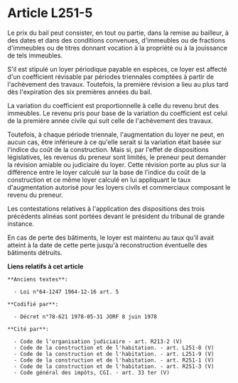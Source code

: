 # Article L251-5

Le prix du bail peut consister, en tout ou partie, dans la remise au bailleur, à des dates et dans des conditions convenues,
d'immeubles ou de fractions d'immeubles ou de titres donnant vocation à la propriété ou à la jouissance de tels immeubles.

S'il est stipulé un loyer périodique payable en espèces, ce loyer est affecté d'un coefficient révisable par périodes
triennales comptées à partir de l'achèvement des travaux. Toutefois, la première révision a lieu au plus tard dès
l'expiration des six premières années du bail.

La variation du coefficient est proportionnelle à celle du revenu brut des immeubles. Le revenu pris pour base de la
variation du coefficient est celui de la première année civile qui suit celle de l'achèvement des travaux.

Toutefois, à chaque période triennale, l'augmentation du loyer ne peut, en aucun cas, être inférieure à ce qu'elle serait si
la variation était basée sur l'indice du coût de la construction. Mais si, par l'effet de dispositions législatives, les
revenus du preneur sont limités, le preneur peut demander la révision amiable ou judiciaire du loyer. Cette révision porte au
plus sur la différence entre le loyer calculé sur la base de l'indice du coût de la construction et ce même loyer calculé en
lui appliquant le taux d'augmentation autorisé pour les loyers civils et commerciaux composant le revenu du preneur.

Les contestations relatives à l'application des dispositions des trois précédents alinéas sont portées devant le président du
tribunal de grande instance.

En cas de perte des bâtiments, le loyer est maintenu au taux qu'il avait atteint à la date de cette perte jusqu'à
reconstruction éventuelle des bâtiments détruits.

**Liens relatifs à cet article**

	**Anciens textes**:

	  - Loi n°64-1247 1964-12-16 art. 5

	**Codifié par**:

	  - Décret n°78-621 1978-05-31 JORF 8 juin 1978

	**Cité par**:

	  - Code de l'organisation judiciaire - art. R213-2 (V)
	  - Code de la construction et de l'habitation. - art. L251-8 (V)
	  - Code de la construction et de l'habitation. - art. L251-9 (V)
	  - Code de la construction et de l'habitation. - art. R251-1 (V)
	  - Code de la construction et de l'habitation. - art. R251-3 (V)
	  - Code général des impôts, CGI. - art. 33 ter (V)
